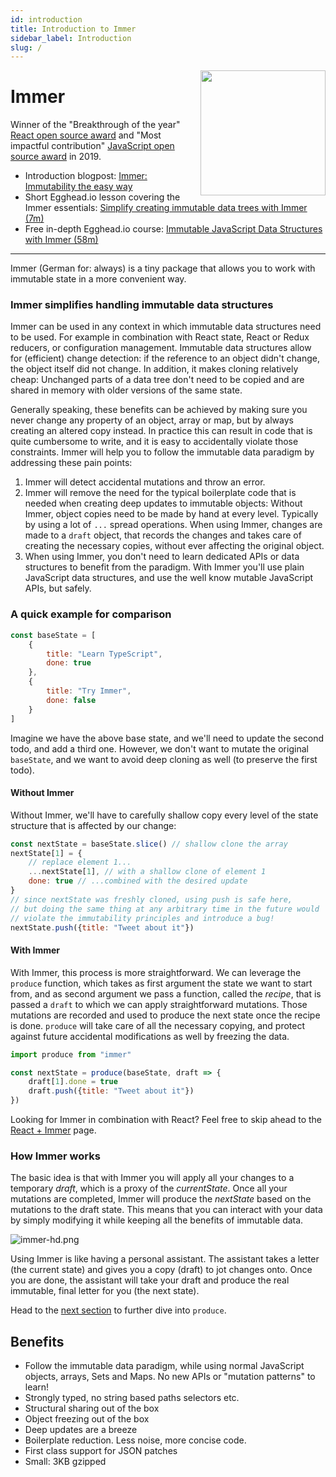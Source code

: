 ```yaml
---
id: introduction
title: Introduction to Immer
sidebar_label: Introduction
slug: /
---
```


<center>
<div data-ea-publisher="immerjs" data-ea-type="image" class="horizontal bordered"></div>
</center>

<img src="/immer/img/immer-logo.svg" height="200px" align="right"/>

# Immer

Winner of the "Breakthrough of the year" [React open source award](https://osawards.com/react/) and "Most impactful contribution" [JavaScript open source award](https://osawards.com/javascript/) in 2019.

- Introduction blogpost: [Immer: Immutability the easy way](https://medium.com/@mweststrate/introducing-immer-immutability-the-easy-way-9d73d8f71cb3)
- Short Egghead.io lesson covering the Immer essentials: [Simplify creating immutable data trees with Immer (7m)](https://egghead.io/lessons/redux-simplify-creating-immutable-data-trees-with-immer)
- Free in-depth Egghead.io course: [Immutable JavaScript Data Structures with Immer (58m)](https://egghead.io/courses/immutable-javascript-data-structures-with-immer)

---

Immer (German for: always) is a tiny package that allows you to work with immutable state in a more convenient way.

### Immer simplifies handling immutable data structures

Immer can be used in any context in which immutable data structures need to be used. For example in combination with React state, React or Redux reducers, or configuration management. Immutable data structures allow for (efficient) change detection: if the reference to an object didn't change, the object itself did not change. In addition, it makes cloning relatively cheap: Unchanged parts of a data tree don't need to be copied and are shared in memory with older versions of the same state.

Generally speaking, these benefits can be achieved by making sure you never change any property of an object, array or map, but by always creating an altered copy instead. In practice this can result in code that is quite cumbersome to write, and it is easy to accidentally violate those constraints. Immer will help you to follow the immutable data paradigm by addressing these pain points:

1. Immer will detect accidental mutations and throw an error.
2. Immer will remove the need for the typical boilerplate code that is needed when creating deep updates to immutable objects: Without Immer, object copies need to be made by hand at every level. Typically by using a lot of `...` spread operations. When using Immer, changes are made to a `draft` object, that records the changes and takes care of creating the necessary copies, without ever affecting the original object.
3. When using Immer, you don't need to learn dedicated APIs or data structures to benefit from the paradigm. With Immer you'll use plain JavaScript data structures, and use the well know mutable JavaScript APIs, but safely.

### A quick example for comparison

```javascript
const baseState = [
	{
		title: "Learn TypeScript",
		done: true
	},
	{
		title: "Try Immer",
		done: false
	}
]
```

Imagine we have the above base state, and we'll need to update the second todo, and add a third one. However, we don't want to mutate the original `baseState`, and we want to avoid deep cloning as well (to preserve the first todo).

#### Without Immer

Without Immer, we'll have to carefully shallow copy every level of the state structure that is affected by our change:

```javascript
const nextState = baseState.slice() // shallow clone the array
nextState[1] = {
	// replace element 1...
	...nextState[1], // with a shallow clone of element 1
	done: true // ...combined with the desired update
}
// since nextState was freshly cloned, using push is safe here,
// but doing the same thing at any arbitrary time in the future would
// violate the immutability principles and introduce a bug!
nextState.push({title: "Tweet about it"})
```

#### With Immer

With Immer, this process is more straightforward. We can leverage the `produce` function, which takes as first argument the state we want to start from, and as second argument we pass a function, called the _recipe_, that is passed a `draft` to which we can apply straightforward mutations. Those mutations are recorded and used to produce the next state once the recipe is done. `produce` will take care of all the necessary copying, and protect against future accidental modifications as well by freezing the data.

```javascript
import produce from "immer"

const nextState = produce(baseState, draft => {
	draft[1].done = true
	draft.push({title: "Tweet about it"})
})
```

Looking for Immer in combination with React? Feel free to skip ahead to the [React + Immer](example-setstate) page.

### How Immer works

The basic idea is that with Immer you will apply all your changes to a temporary _draft_, which is a proxy of the _currentState_. Once all your mutations are completed, Immer will produce the _nextState_ based on the mutations to the draft state. This means that you can interact with your data by simply modifying it while keeping all the benefits of immutable data.

![immer-hd.png](/img/immer.png)

Using Immer is like having a personal assistant. The assistant takes a letter (the current state) and gives you a copy (draft) to jot changes onto. Once you are done, the assistant will take your draft and produce the real immutable, final letter for you (the next state).

Head to the [next section](./produce.mdx) to further dive into `produce`.

## Benefits

- Follow the immutable data paradigm, while using normal JavaScript objects, arrays, Sets and Maps. No new APIs or "mutation patterns" to learn!
- Strongly typed, no string based paths selectors etc.
- Structural sharing out of the box
- Object freezing out of the box
- Deep updates are a breeze
- Boilerplate reduction. Less noise, more concise code.
- First class support for JSON patches
- Small: 3KB gzipped
